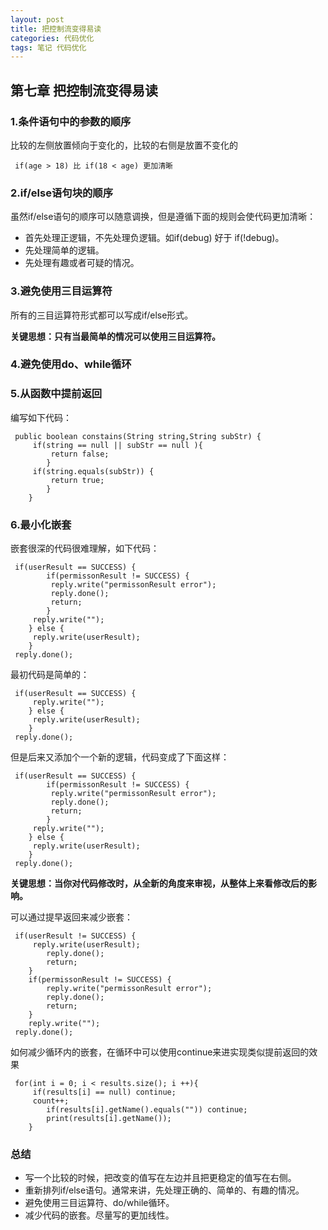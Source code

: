 ```yaml
---
layout: post
title: 把控制流变得易读
categories: 代码优化
tags: 笔记 代码优化
---
```


## 第七章 把控制流变得易读

### 1.条件语句中的参数的顺序
比较的左侧放置倾向于变化的，比较的右侧是放置不变化的

```
 if(age > 18) 比 if(18 < age) 更加清晰
```

### 2.if/else语句块的顺序

虽然if/else语句的顺序可以随意调换，但是遵循下面的规则会使代码更加清晰：

- 首先处理正逻辑，不先处理负逻辑。如if(debug) 好于 if(!debug)。
- 先处理简单的逻辑。
- 先处理有趣或者可疑的情况。

### 3.避免使用三目运算符
所有的三目运算符形式都可以写成if/else形式。

**关键思想：只有当最简单的情况可以使用三目运算符。**
### 4.避免使用do、while循环

### 5.从函数中提前返回
编写如下代码：

```
 public boolean constains(String string,String subStr) {
     if(string == null || subStr == null ){
         return false;
        }
     if(string.equals(subStr)) {
         return true;
        }
    }
```

### 6.最小化嵌套
嵌套很深的代码很难理解，如下代码：

```
 if(userResult == SUCCESS) {
        if(permissonResult != SUCCESS) {
         reply.write("permissonResult error");
         reply.done();
         return;
        }
     reply.write("");
    } else {
     reply.write(userResult);
    }
 reply.done();
```

最初代码是简单的：

```
 if(userResult == SUCCESS) {
     reply.write("");
    } else {
     reply.write(userResult);
    }
 reply.done();
```

但是后来又添加个一个新的逻辑，代码变成了下面这样：

```
 if(userResult == SUCCESS) {
        if(permissonResult != SUCCESS) {
         reply.write("permissonResult error");
         reply.done();
         return;
        }
     reply.write("");
    } else {
     reply.write(userResult);
    }
 reply.done();
```

**关键思想：当你对代码修改时，从全新的角度来审视，从整体上来看修改后的影响。**

可以通过提早返回来减少嵌套：

```
 if(userResult != SUCCESS) {
     reply.write(userResult);
        reply.done();
        return;
    }
    if(permissonResult != SUCCESS) {
        reply.write("permissonResult error");
        reply.done();
        return;
    }
    reply.write("");
 reply.done();
```

如何减少循环内的嵌套，在循环中可以使用continue来进实现类似提前返回的效果

```
 for(int i = 0; i < results.size(); i ++){
     if(results[i] == null) continue;
     count++;
        if(results[i].getName().equals("")) continue;
        print(results[i].getName());
    }
```

### 总结
- 写一个比较的时候，把改变的值写在左边并且把更稳定的值写在右侧。
- 重新排列if/else语句。通常来讲，先处理正确的、简单的、有趣的情况。
- 避免使用三目运算符、do/while循环。
- 减少代码的嵌套。尽量写的更加线性。

